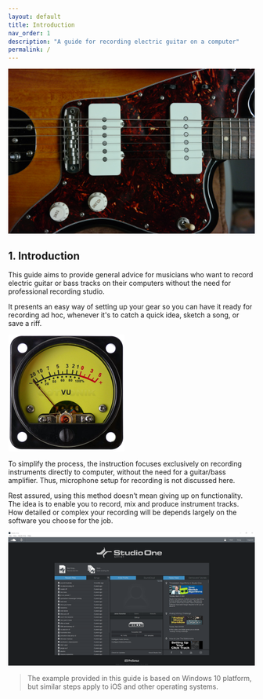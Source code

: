 ```yaml
---
layout: default
title: Introduction
nav_order: 1
description: "A guide for recording electric guitar on a computer"
permalink: /
---
```


![guitar closeup](/assets/images/SAM_9005.png)

## **1. Introduction**

This guide aims to provide general advice for musicians who want to record electric guitar or bass tracks on their computers without the need for professional recording studio.

It presents an easy way of setting up your gear so you can have it ready for recording ad hoc, whenever it's to catch a quick idea, sketch a song, or save a riff.

![analog VU meter](/assets/images/vumeter1.png)

To simplify the process, the instruction focuses exclusively on recording instruments directly to computer, without the need for a guitar/bass amplifier. Thus, microphone setup for recording is not discussed here.

Rest assured, using this method doesn’t mean giving up on functionality.  The idea is to enable you to record, mix and produce instrument tracks. How detailed or complex your recording will be depends largely on the software you choose for the job.

![Studio One 5 - starting screen](/assets/images/so5_01_welcome.png)

> The example provided in this guide is based on Windows 10 platform, but similar steps apply to iOS and other operating systems.
